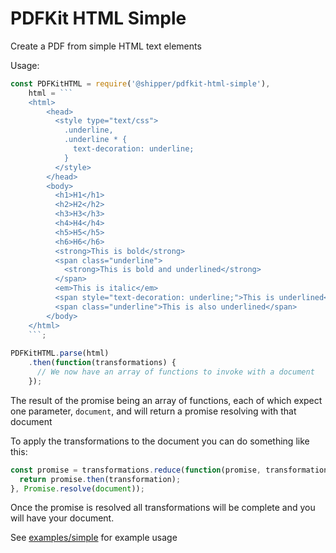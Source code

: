 # PDFKit HTML Simple

Create a PDF from simple HTML text elements


Usage: 

```js
const PDFKitHTML = require('@shipper/pdfkit-html-simple'),
    html = ```
    <html>
        <head>
          <style type="text/css">
            .underline,
            .underline * {
              text-decoration: underline;
            }
          </style>
        </head>
        <body>
          <h1>H1</h1>
          <h2>H2</h2>
          <h3>H3</h3>
          <h4>H4</h4>
          <h5>H5</h5>
          <h6>H6</h6>
          <strong>This is bold</strong>
          <span class="underline">
            <strong>This is bold and underlined</strong>
          </span>
          <em>This is italic</em>
          <span style="text-decoration: underline;">This is underlined</span>
          <span class="underline">This is also underlined</span>
        </body>
    </html>
    ```;
    
PDFKitHTML.parse(html)
    .then(function(transformations) {
      // We now have an array of functions to invoke with a document
    });
```

The result of the promise being an array of functions, each of which expect one parameter, `document`, and 
will return a promise resolving with that document

To apply the transformations to the document you can do something like this:

```js
const promise = transformations.reduce(function(promise, transformation) {
  return promise.then(transformation);
}, Promise.resolve(document));
```

Once the promise is resolved all transformations will be complete and you will have your document.

See [examples/simple](examples/simple) for example usage